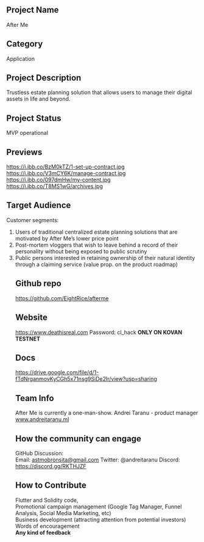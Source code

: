 ## Project Name <!-- Add your project name here with format "Project Name"-->
After Me
## Category 
<!--developer tooling, application, wallet, infrastructure, etc-->
Application
## Project Description
<!--Describe your project in a few sentences. -->
Trustless estate planning solution that allows users to manage their digital assets in life and beyond.
## Project Status
<!--brainstorming, fundraising, under development, beta, shipped, etc-->
MVP operational
## Previews
<!--Add some screenshots to give a preview of your product-->
https://i.ibb.co/BzM0kTZ/1-set-up-contract.jpg
https://i.ibb.co/V3mCY6K/manage-contract.jpg
https://i.ibb.co/097dmHw/my-content.jpg
https://i.ibb.co/T8MS1wG/archives.jpg

## Target Audience
<!--Describe who will be your project's users-->
Customer segments:<ol>
  <li>Users of traditional centralized estate planning solutions that are motivated by After Me’s lower price point </li>

<li>Post-mortem vloggers that wish to leave behind a record of their personality without being exposed to public scrutiny</li>

<li>Public persons interested in retaining ownership of their natural identity through a claiming service (value prop. on the product roadmap)</li>


## Github repo
<!--Attach a link to your GitHub repo if it's OSS-->
https://github.com/EightRice/afterme

## Website
<!--Link your website if available-->
https://www.deathisreal.com Password: cl_hack **ONLY ON KOVAN TESTNET**

## Docs
<!--Including a link to your project docs!-->
https://drive.google.com/file/d/1-fTdNrganmovKyCGh5x71nsg9SiDe2Ir/view?usp=sharing

## Team Info
<!-- Introduce your amazing team - how many team members are working on this project and who are they?-->
After Me is currently a one-man-show. Andrei Taranu - product manager www.andreitaranu.ml

## How the community can engage
GitHub Discussion: <!--Start a disucssion with the community here: https://gastmobronsita@gmail.comithub.com/filecoin-project/community/discussions/new and attach the link!-->  
Email: astmobronsita@gmail.com 
Twitter:  @andreitaranu
Discord:  https://discord.gg/RKTHJZF

## How to Contribute
<!--How can the community contribute to your project?-->
Flutter and Solidity code,<br> Promotional campaign management (Google Tag Manager, Funnel Analysis, Social Media Marketing, etc)<br>Business development (attracting attention from potential investors)<br>Words of encouragement<br>**Any kind of feedback**
